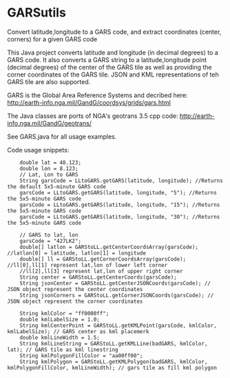 # GARSutils
Convert latitude,longitude to a GARS code, and extract coordinates (center, corners) for a given GARS code

This Java project converts latitude and longitude (in decimal degrees) to a GARS code. It also converts a GARS string
to a latitude,longitude point (decimal degrees) of the center of the GARS tile as well as providing the corner coordinates 
of the GARS tile. JSON and KML representations of teh GARS tile are also supported.

GARS is the Global Area Reference Systems and decribed here: http://earth-info.nga.mil/GandG/coordsys/grids/gars.html

The Java classes are ports of NGA's geotrans 3.5 cpp code: http://earth-info.nga.mil/GandG/geotrans/

See GARS.java for all usage examples. 

Code usage snippets:


        double lat = 48.123;
        double lon = 8.123;
        // Lat, Lon to GARS
        String garsCode = LLtoGARS.getGARS(latitude, longitude); //Returns the default 5x5-minute GARS code 
        garsCode = LLtoGARS.getGARS(latitude, longitude, "5"); //Returns the 5x5-minute GARS code        
        garsCode = LLtoGARS.getGARS(latitude, longitude, "15"); //Returns the 5x5-minute GARS code
        garsCode = LLtoGARS.getGARS(latitude, longitude, "30"); //Returns the 5x5-minute GARS code
        
        // GARS to lat, lon
        garsCode = "427LK2";
        double[] latlon = GARStoLL.getCenterCoordsArray(garsCode); //latlon[0] = latitude, latlon[1] = longitude
        double[] ll = GARStoLL.getCornerCoordsArray(garsCode); //ll[0],ll[1] represent lat,lon of lower left corner
        //ll[2],ll[3] represent lat,lon of upper right corner
        String center = GARStoLL.getCenterCoords(garsCode);
        String jsonCenter = GARStoLL.getCenterJSONCoords(garsCode); // JSON object represent the center coordinates
        String jsonCorners = GARStoLL.getCornerJSONCoords(garsCode); // JSON object represent the corner coordinates

        String kmlColor = "ff0000ff";
        double kmlLabelSize = 1.0;
        String kmlCenterPoint = GARStoLL.getKMLPoint(garsCode, kmlColor, kmlLabelSize); // GARS center as kml placemerk
        double kmlLineWidth = 1.5;
        String kmlLineString = GARStoLL.getKMLLine(badGARS, kmlColor, lat); // GARS tile as kml linestring
        String kmlPolygonFillColor = "aa00ff00";
        String kmlPolygon = GARStoLL.getKMLPolygon(badGARS, kmlColor, kmlPolygonFillColor, kmlLineWidth); // gars tile as fill kml polygon
